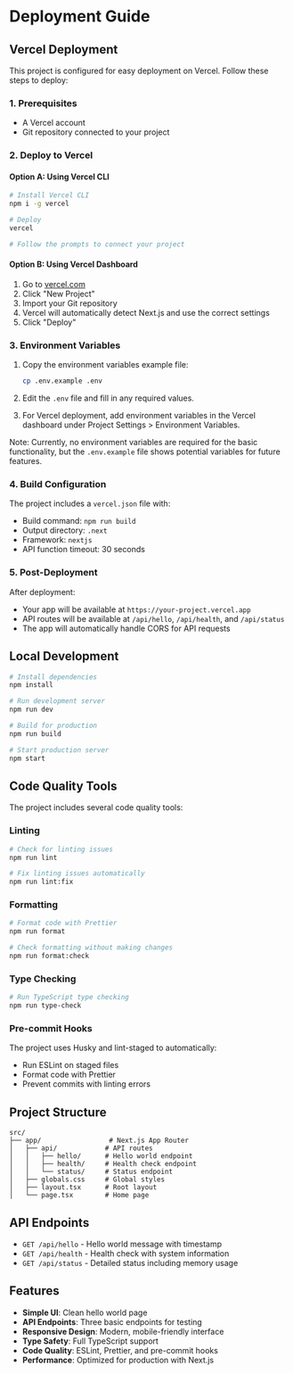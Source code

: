 # Deployment Guide

## Vercel Deployment

This project is configured for easy deployment on Vercel. Follow these steps to deploy:

### 1. Prerequisites

- A Vercel account
- Git repository connected to your project

### 2. Deploy to Vercel

#### Option A: Using Vercel CLI

```bash
# Install Vercel CLI
npm i -g vercel

# Deploy
vercel

# Follow the prompts to connect your project
```

#### Option B: Using Vercel Dashboard

1. Go to [vercel.com](https://vercel.com)
2. Click "New Project"
3. Import your Git repository
4. Vercel will automatically detect Next.js and use the correct settings
5. Click "Deploy"

### 3. Environment Variables

1. Copy the environment variables example file:

   ```bash
   cp .env.example .env
   ```

2. Edit the `.env` file and fill in any required values.

3. For Vercel deployment, add environment variables in the Vercel dashboard under Project Settings > Environment Variables.

Note: Currently, no environment variables are required for the basic functionality, but the `.env.example` file shows potential variables for future features.

### 4. Build Configuration

The project includes a `vercel.json` file with:

- Build command: `npm run build`
- Output directory: `.next`
- Framework: `nextjs`
- API function timeout: 30 seconds

### 5. Post-Deployment

After deployment:

- Your app will be available at `https://your-project.vercel.app`
- API routes will be available at `/api/hello`, `/api/health`, and `/api/status`
- The app will automatically handle CORS for API requests

## Local Development

```bash
# Install dependencies
npm install

# Run development server
npm run dev

# Build for production
npm run build

# Start production server
npm start
```

## Code Quality Tools

The project includes several code quality tools:

### Linting

```bash
# Check for linting issues
npm run lint

# Fix linting issues automatically
npm run lint:fix
```

### Formatting

```bash
# Format code with Prettier
npm run format

# Check formatting without making changes
npm run format:check
```

### Type Checking

```bash
# Run TypeScript type checking
npm run type-check
```

### Pre-commit Hooks

The project uses Husky and lint-staged to automatically:

- Run ESLint on staged files
- Format code with Prettier
- Prevent commits with linting errors

## Project Structure

```
src/
├── app/                 # Next.js App Router
│   ├── api/            # API routes
│   │   ├── hello/      # Hello world endpoint
│   │   ├── health/     # Health check endpoint
│   │   └── status/     # Status endpoint
│   ├── globals.css     # Global styles
│   ├── layout.tsx      # Root layout
│   └── page.tsx        # Home page
```

## API Endpoints

- `GET /api/hello` - Hello world message with timestamp
- `GET /api/health` - Health check with system information
- `GET /api/status` - Detailed status including memory usage

## Features

- **Simple UI**: Clean hello world page
- **API Endpoints**: Three basic endpoints for testing
- **Responsive Design**: Modern, mobile-friendly interface
- **Type Safety**: Full TypeScript support
- **Code Quality**: ESLint, Prettier, and pre-commit hooks
- **Performance**: Optimized for production with Next.js
